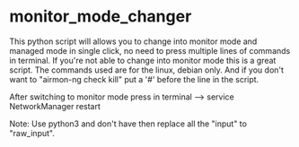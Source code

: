 # monitor_mode_changer
This python script will allows you to change into monitor mode and managed mode in single click, no need to press multiple lines of commands in terminal. If you're not able to change into monitor mode this is a great script. The commands used are for the linux, debian only. And if you don't want to "airmon-ng check kill" put a '#' before the line in the script. 

After switching to monitor mode press in terminal --> service NetworkManager restart

Note: Use python3 and don't have then replace all the "input" to "raw_input".

